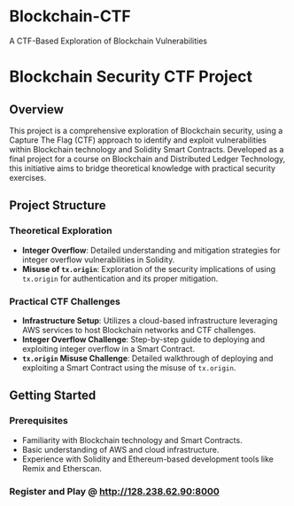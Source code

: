 # Blockchain-CTF
A CTF-Based Exploration of Blockchain Vulnerabilities

# Blockchain Security CTF Project

## Overview
This project is a comprehensive exploration of Blockchain security, using a Capture The Flag (CTF) approach to identify and exploit vulnerabilities within Blockchain technology and Solidity Smart Contracts. Developed as a final project for a course on Blockchain and Distributed Ledger Technology, this initiative aims to bridge theoretical knowledge with practical security exercises.

## Project Structure

### Theoretical Exploration
- **Integer Overflow**: Detailed understanding and mitigation strategies for integer overflow vulnerabilities in Solidity.
- **Misuse of `tx.origin`**: Exploration of the security implications of using `tx.origin` for authentication and its proper mitigation.

### Practical CTF Challenges
- **Infrastructure Setup**: Utilizes a cloud-based infrastructure leveraging AWS services to host Blockchain networks and CTF challenges.
- **Integer Overflow Challenge**: Step-by-step guide to deploying and exploiting integer overflow in a Smart Contract.
- **`tx.origin` Misuse Challenge**: Detailed walkthrough of deploying and exploiting a Smart Contract using the misuse of `tx.origin`.

## Getting Started

### Prerequisites
- Familiarity with Blockchain technology and Smart Contracts.
- Basic understanding of AWS and cloud infrastructure.
- Experience with Solidity and Ethereum-based development tools like Remix and Etherscan.

### Register and Play @ http://128.238.62.90:8000

